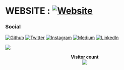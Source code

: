 # WEBSITE : [![Website](https://img.shields.io/badge/website-000000?style=for-the-badge&logo=&logoColor=white)](https://pushkraj99.github.io/Shodan-Dorker/)


### Social 
[![Github](https://img.shields.io/badge/GitHub-100000?style=for-the-badge&logo=github&logoColor=white)](https://github.com/PushkraJ99)
[![Twitter](https://img.shields.io/badge/Twitter-1DA1F2?style=for-the-badge&logo=twitter&logoColor=white)](https://twitter.com/intent/follow?screen_name=PushkraJ99) 
[![Instagram](https://img.shields.io/badge/Instagram-E4405F?style=for-the-badge&logo=instagram&logoColor=white)](https://instagram.com/you_are_not_goodlooking_but_he)
[![Medium](https://img.shields.io/badge/Medium-12100E?style=for-the-badge&logo=medium&logoColor=white)](https://medium.com/@pushkrajdhuri07)
[![LinkedIn](https://img.shields.io/badge/LinkedIn-0077B5?style=for-the-badge&logo=linkedin&logoColor=white)](https://www.linkedin.com/in/pushkaraj-dhuri/)

[![](https://visitcount.itsvg.in/api?id=PushkraJ99&icon=8&color=12)](https://visitcount.itsvg.in)
<p align="center"> 
  <b> Visitor count</b><br>
  <img src="https://profile-counter.glitch.me/PushkraJ99/count.svg" />
</p>
<!-- Proudly created with GPRM ( https://gprm.itsvg.in ) -->